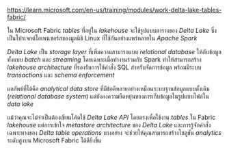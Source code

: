 
https://learn.microsoft.com/en-us/training/modules/work-delta-lake-tables-fabric/

ใน Microsoft Fabric _tables_ ที่อยู่ใน _lakehouse_ จะใช้รูปแบบตารางของ _Delta Lake_ ซึ่งเป็นโปรเจกต์โอเพนซอร์สของมูลนิธิ Linux ที่ใช้กันอย่างแพร่หลายใน _Apache Spark_

_Delta Lake_ เป็น _storage layer_ ที่เพิ่มความสามารถแบบ _relational database_ ให้กับข้อมูลทั้งแบบ _batch_ และ _streaming_ โดยเฉพาะเมื่อทำงานร่วมกับ Spark ทำให้สามารถสร้าง _lakehouse architecture_ ที่รองรับการใช้คำสั่ง SQL สำหรับจัดการข้อมูล พร้อมมีระบบ _transactions_ และ _schema enforcement_

ผลลัพธ์ที่ได้คือ _analytical data store_ ที่มีข้อดีหลายอย่างเหมือนระบบฐานข้อมูลแบบดั้งเดิม (_relational database system_) แต่ยังคงความยืดหยุ่นของการเก็บข้อมูลในรูปแบบไฟล์ใน _data lake_

แม้ว่าคุณจะไม่จำเป็นต้องเขียนโค้ดใช้ _Delta Lake API_ โดยตรงเพื่อใช้งาน _tables_ ใน Fabric _lakehouse_ แต่การเข้าใจ _metastore architecture_ ของ _Delta Lake_ และการรู้จักคำสั่งเฉพาะทางของ _Delta table operations_ บางอย่าง จะช่วยให้คุณสามารถสร้างโซลูชัน _analytics_ ระดับสูงบน Microsoft Fabric ได้ดียิ่งขึ้น

